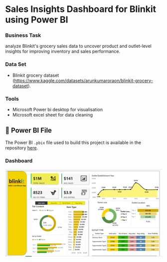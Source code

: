 # Sales Insights Dashboard for Blinkit using Power BI 

### Business Task
analyze Blinkit's grocery sales data to uncover product and outlet-level insights for improving inventory and sales performance.

### Data Set
- Blinkit grocery dataset (https://www.kaggle.com/datasets/arunkumaroraon/blinkit-grocery-dataset).

### Tools
- Microsoft Power bi desktop for visualisation 
- Microsoft excel sheet for data cleaning

## 📂 Power BI File
The Power BI `.pbix` file used to build this project is available in the repository [here](https://github.com/sucharitade/Customer-Churn-Analysis/blob/main/Churn%20analysis.pbix).

### Dashboard

<img src="https://github.com/sucharitade/blinkit-dashboard/blob/main/Screenshot%20(673).png?raw=true" width="800" alt="Dashboard Screenshot">
